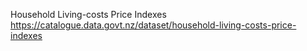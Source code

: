 Household Living-costs Price Indexes https://catalogue.data.govt.nz/dataset/household-living-costs-price-indexes
